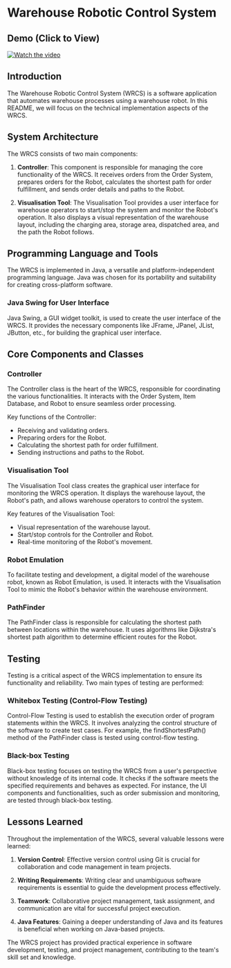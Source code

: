 # Warehouse Robotic Control System

## Demo (Click to View)
[![Watch the video](https://filedn.eu/lfgrnWJ01yfHacQuQP84g4X/Team%20Software%20Project%20-%20Tema%205%20-%20WRCS/WRCS.png)](https://filedn.eu/lfgrnWJ01yfHacQuQP84g4X/Team%20Software%20Project%20-%20Tema%205%20-%20WRCS/team5_demo_d4.mp4)

## Introduction
The Warehouse Robotic Control System (WRCS) is a software application that automates warehouse processes using a warehouse robot. In this README, we will focus on the technical implementation aspects of the WRCS.

## System Architecture
The WRCS consists of two main components:

1. **Controller**: This component is responsible for managing the core functionality of the WRCS. It receives orders from the Order System, prepares orders for the Robot, calculates the shortest path for order fulfillment, and sends order details and paths to the Robot.

2. **Visualisation Tool**: The Visualisation Tool provides a user interface for warehouse operators to start/stop the system and monitor the Robot's operation. It also displays a visual representation of the warehouse layout, including the charging area, storage area, dispatched area, and the path the Robot follows.

## Programming Language and Tools
The WRCS is implemented in Java, a versatile and platform-independent programming language. Java was chosen for its portability and suitability for creating cross-platform software.

### Java Swing for User Interface
Java Swing, a GUI widget toolkit, is used to create the user interface of the WRCS. It provides the necessary components like JFrame, JPanel, JList, JButton, etc., for building the graphical user interface.

## Core Components and Classes
### Controller
The Controller class is the heart of the WRCS, responsible for coordinating the various functionalities. It interacts with the Order System, Item Database, and Robot to ensure seamless order processing.

Key functions of the Controller:
- Receiving and validating orders.
- Preparing orders for the Robot.
- Calculating the shortest path for order fulfillment.
- Sending instructions and paths to the Robot.

### Visualisation Tool
The Visualisation Tool class creates the graphical user interface for monitoring the WRCS operation. It displays the warehouse layout, the Robot's path, and allows warehouse operators to control the system.

Key features of the Visualisation Tool:
- Visual representation of the warehouse layout.
- Start/stop controls for the Controller and Robot.
- Real-time monitoring of the Robot's movement.

### Robot Emulation
To facilitate testing and development, a digital model of the warehouse robot, known as Robot Emulation, is used. It interacts with the Visualisation Tool to mimic the Robot's behavior within the warehouse environment.

### PathFinder
The PathFinder class is responsible for calculating the shortest path between locations within the warehouse. It uses algorithms like Dijkstra's shortest path algorithm to determine efficient routes for the Robot.

## Testing
Testing is a critical aspect of the WRCS implementation to ensure its functionality and reliability. Two main types of testing are performed:

### Whitebox Testing (Control-Flow Testing)
Control-Flow Testing is used to establish the execution order of program statements within the WRCS. It involves analyzing the control structure of the software to create test cases. For example, the findShortestPath() method of the PathFinder class is tested using control-flow testing.

### Black-box Testing
Black-box testing focuses on testing the WRCS from a user's perspective without knowledge of its internal code. It checks if the software meets the specified requirements and behaves as expected. For instance, the UI components and functionalities, such as order submission and monitoring, are tested through black-box testing.

## Lessons Learned
Throughout the implementation of the WRCS, several valuable lessons were learned:

1. **Version Control**: Effective version control using Git is crucial for collaboration and code management in team projects.

2. **Writing Requirements**: Writing clear and unambiguous software requirements is essential to guide the development process effectively.

3. **Teamwork**: Collaborative project management, task assignment, and communication are vital for successful project execution.

4. **Java Features**: Gaining a deeper understanding of Java and its features is beneficial when working on Java-based projects.

The WRCS project has provided practical experience in software development, testing, and project management, contributing to the team's skill set and knowledge.
